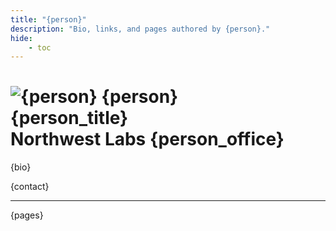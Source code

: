```yaml
---
title: "{person}"
description: "Bio, links, and pages authored by {person}."
hide:
    - toc
---
```


<h1 class="profile-header">
  <img src="../../img/people/{person_lower}.jpg" alt="{person}">
  <span class="profile-name">
    {person}<br>
    <span class="profile-title">{person_title}</span><br>
    <span class="profile-office">Northwest Labs {person_office}</span>
  </span>
</h1>

{bio}

{contact}

---

{pages}